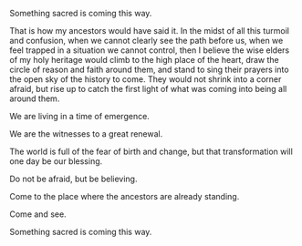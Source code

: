 Something sacred is coming this way.

That is how my ancestors would have said it. In the midst of all this turmoil and confusion, when we cannot clearly see the path before us, when we feel trapped in a situation we cannot control, then I believe the wise elders of my holy heritage would climb to the high place of the heart, draw the circle of reason and faith around them, and stand to sing their prayers into the open sky of the history to come. They would not shrink into a corner afraid, but rise up to catch the first light of what was coming into being all around them.

We are living in a time of emergence.

We are the witnesses to a great renewal.

The world is full of the fear of birth and change, but that transformation will one day be our blessing.

Do not be afraid, but be believing.

Come to the place where the ancestors are already standing.

Come and see.

Something sacred is coming this way.